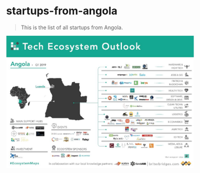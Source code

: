 # startups-from-angola
> This is the list of all startups from Angola.

![startups](startups-angola.jpeg)

